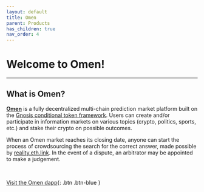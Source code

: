 ```yaml
---
layout: default
title: Omen
parent: Products
has_children: true
nav_order: 4
---
```


# Welcome to Omen!

___

## What is Omen?

<strong><a href="https://omen.eth.link/" target="_blank">Omen</a></strong> is a fully decentralized multi-chain prediction market platform built on the <a href="https://docs.gnosis.io/conditionaltokens/" target="_blank">Gnosis conditional token framework</a>. Users can create and/or participate in information markets on various topics (crypto, politics, sports, etc.) and stake their crypto on possible outcomes. 

When an Omen market reaches its closing date, anyone can start the process of crowdsourcing the search for the correct answer, made possible by <a href="https://reality.eth.link/" target="_blank">reality.eth.link</a>. In the event of a dispute, an arbitrator may be appointed to make a judgement.  

⠀

[Visit the Omen dapp](https://omen.eth.link/){: .btn .btn-blue }
